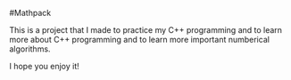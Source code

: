 #Mathpack

This is a project that I made to practice my C++ programming and to learn more about C++ programming and 
to learn more important numberical algorithms. 

I hope you enjoy it!